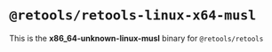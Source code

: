 # `@retools/retools-linux-x64-musl`

This is the **x86_64-unknown-linux-musl** binary for `@retools/retools`
